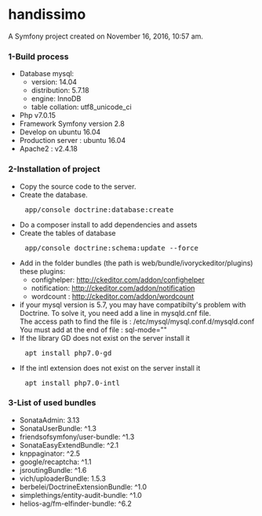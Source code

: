 handissimo
==========

A Symfony project created on November 16, 2016, 10:57 am.

### 1-Build process

- Database mysql:
  - version: 14.04
  - distribution: 5.7.18
  - engine: InnoDB
  - table collation: utf8_unicode_ci
- Php v7.0.15
- Framework Symfony version 2.8
- Develop on ubuntu 16.04
- Production server : ubuntu 16.04
- Apache2 : v2.4.18

### 2-Installation of project

- Copy the source code to the server.
- Create the database.
<pre>
    app/console doctrine:database:create
</pre>
- Do a composer install to add dependencies and assets
- Create the tables of database
<pre>
    app/console doctrine:schema:update --force
</pre>
- Add in the folder bundles (the path is web/bundle/ivoryckeditor/plugins) these plugins:<br>
   - confighelper: http://ckeditor.com/addon/confighelper
   - notification: http://ckeditor.com/addon/notification
   - wordcount : http://ckeditor.com/addon/wordcount
- if your mysql version is 5.7, you may have compatibilty's problem with Doctrine.
  To solve it, you need add a line in mysqld.cnf file. <br />
  The access path to find the file is :
  /etc/mysql/mysql.conf.d/mysqld.conf<br>
  You must add at the end of file : sql-mode=""
- If the library GD does not exist on the server install it
<pre>
    apt install php7.0-gd
</pre>
- If the intl extension does not exist on the server install it
<pre>
    apt install php7.0-intl
</pre>

### 3-List of used bundles

- SonataAdmin: 3.13
- SonataUserBundle: ^1.3
- friendsofsymfony/user-bundle: ^1.3
- SonataEasyExtendBundle: ^2.1
- knppaginator: ^2.5
- google/recaptcha: ^1.1
- jsroutingBundle: ^1.6
- vich/uploaderBundle: 1.5.3
- berbelei/DoctrineExtensionBundle: ^1.0
- simplethings/entity-audit-bundle: ^1.0
- helios-ag/fm-elfinder-bundle: ^6.2
